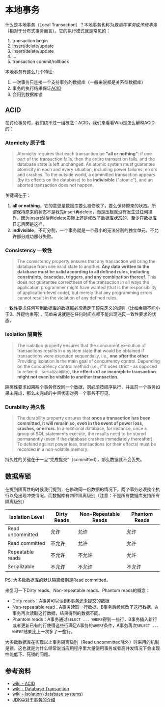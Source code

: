 # 本地事务

什么是本地事务（Local Transaction）？本地事务也称为*数据库事务*或*传统事务*（相对于分布式事务而言）。它的执行模式就是常见的：

1. transaction begin
1. insert/delete/update
1. insert/delete/update
1. ...
1. transaction commit/rollback

本地事务有这么几个特征:

1. 一次事务只连接一个支持事务的数据库（一般来说都是关系型数据库）
1. 事务的执行结果保证[ACID][wiki-acid]
1. 会用到数据库锁

## ACID

在讨论事务时，我们绕不过一组概念：ACID，我们来看看Wiki是怎么解释ACID的：

### Atomicity 原子性

> Atomicity requires that each transaction be **"all or nothing"**: if one part of the transaction fails, then the entire transaction fails, and the database state is left unchanged. An atomic system must guarantee atomicity in each and every situation, including power failures, errors and crashes. To the outside world, a committed transaction appears (by its effects on the database) to be **indivisible** ("atomic"), and an aborted transaction does not happen.

关键词在于：

1. **all or nothing**，它的意思是数据库要么被修改了，要么保持原来的状态。所谓保持原来的状态不是我先insert再delete，而是压根就没有发生过任何操作。因为insert然后再delete实际上还是修改了数据库状态的，至少在数据库日志层面是这样。
2. **indivisible**，不可分割，一个事务就是一个最小的无法分割的独立单元，不允许部分成功部分失败。

### Consistency 一致性

> The consistency property ensures that any transaction will bring the database from one valid state to another. **Any data written to the database must be valid according to all defined rules, including constraints, cascades, triggers, and any combination thereof**. This does not guarantee correctness of the transaction in all ways the application programmer might have wanted (that is the responsibility of application-level code), but merely that any programming errors cannot result in the violation of any defined rules.

一致性要求任何写到数据库的数据都必须满足于预先定义的规则（比如余额不能小于0、外键约束等），简单来说就是在任何时间点都不能出现违反一致性要求的状态。

### Isolation 隔离性

> The isolation property ensures that the concurrent execution of transactions results in a system state that would be obtained if transactions were executed sequentially, i.e., **one after the other**. Providing isolation is the main goal of concurrency control. Depending on the concurrency control method (i.e., if it uses strict - as opposed to relaxed - serializability), **the effects of an incomplete transaction might not even be visible to another transaction**.

隔离性要求如果两个事务修改同一个数据，则必须按顺序执行，并且前一个事务如果未完成，那么未完成的中间状态对另一个事务不可见。

### Durability 持久性

> The durability property ensures that **once a transaction has been committed, it will remain so, even in the event of power loss, crashes, or errors**. In a relational database, for instance, once a group of SQL statements execute, the results need to be stored permanently (even if the database crashes immediately thereafter). To defend against power loss, transactions (or their effects) must be recorded in a non-volatile memory.

持久性的关键在于一旦“完成提交”（committed），那么数据就不会丢失。

## 数据库锁

在提到隔离性的时候我们提到，在修改同一份数据的情况下，两个事务必须挨个执行以免出现冲突情况。而数据库有四种隔离级别（注意：不是所有数据库支持所有隔离级别）

| Isolation Level  | Dirty Reads    | Non-Repeatable Reads | Phantom Reads |
|------------------|----------------|----------------------|---------------|
| Read uncommitted | 允许   | 允许   | 允许   |
| Read committed   | 不允许 | 允许   | 允许   |
| Repeatable reads | 不允许 | 不允许 | 允许   |
| Serializable     | 不允许 | 不允许 | 不允许 |

PS. 大多数数据库的默认隔离级别是Read committed。

来复习一下Dirty reads、Non-repeatable reads、Phantom reads的概念：

* Dirty reads：A事务可以读到B事务还未提交的数据
* Non-repeatable read：A事务读取一行数据，B事务后续修改了这行数据，A事务再次读取这行数据，结果得到的数据不同。
* Phantom reads：A事务通过`SELECT ... WHERE`得到一些行，B事务插入新行或者更新已有的行使得这些行满足A事务的`WHERE`条件，A事务再次`SELECT ... WHERE`结果比上一次多了一些行。

大多数数据库在实现以上事务隔离级别（Read uncommitted除外）时采用的机制是锁。这也就是为什么经常说当应用程序里大量使用事务或者高并发情况下会出现性能低下、死锁的问题。

## 参考资料

* [wiki - ACID][wiki-acid]
* [wiki - Database Transaction][wiki-database-transaction]
* [wiki - Isolation (database systems)][wiki-isolation-db]
* [JDK中对于事务的介绍][doc-java-transactions]

[wiki-acid]: https://en.wikipedia.org/wiki/ACID
[wiki-database-transaction]: https://en.wikipedia.org/wiki/Database_transaction
[doc-java-transactions]: https://docs.oracle.com/javase/tutorial/jdbc/basics/transactions.html
[wiki-isolation-db]: https://en.wikipedia.org/wiki/Isolation_(database_systems)